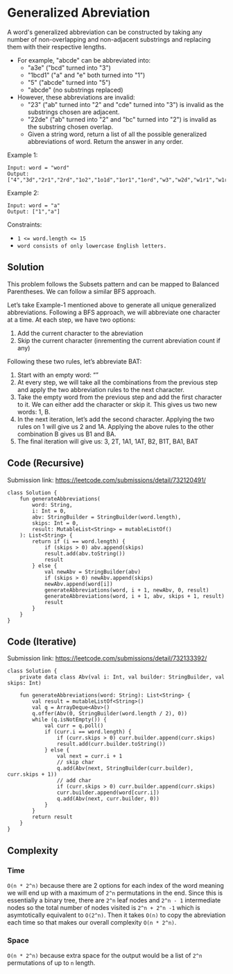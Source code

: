 # Generalized Abreviation
A word's generalized abbreviation can be constructed by taking any number of non-overlapping and non-adjacent substrings and replacing them with their respective lengths.

* For example, "abcde" can be abbreviated into:
  * "a3e" ("bcd" turned into "3")
  * "1bcd1" ("a" and "e" both turned into "1")
  * "5" ("abcde" turned into "5")
  * "abcde" (no substrings replaced)
* However, these abbreviations are invalid:
  * "23" ("ab" turned into "2" and "cde" turned into "3") is invalid as the substrings chosen are adjacent.
  * "22de" ("ab" turned into "2" and "bc" turned into "2") is invalid as the substring chosen overlap.
  * Given a string word, return a list of all the possible generalized abbreviations of word. Return the answer in any order.

Example 1:
```
Input: word = "word"
Output: ["4","3d","2r1","2rd","1o2","1o1d","1or1","1ord","w3","w2d","w1r1","w1rd","wo2","wo1d","wor1","word"]
```
Example 2:
```
Input: word = "a"
Output: ["1","a"]
```
Constraints:
* `1 <= word.length <= 15`
* `word consists of only lowercase English letters.`
## Solution
This problem follows the Subsets pattern and can be mapped to Balanced Parentheses. We can follow a similar BFS approach.

Let’s take Example-1 mentioned above to generate all unique generalized abbreviations. Following a BFS approach, we will abbreviate one character at a time. At each step, we have two options:

1. Add the current character to the abreviation
2. Skip the current character (inrementing the current abreviation count if any)

Following these two rules, let’s abbreviate BAT:

1. Start with an empty word: “”
2. At every step, we will take all the combinations from the previous step and apply the two abbreviation rules to the next character.
3. Take the empty word from the previous step and add the first character to it. We can either add the character or skip it. This gives us two new words: 1, B.
4. In the next iteration, let’s add the second character. Applying the two rules on 1 will give us 2 and 1A. Applying the above rules to the other combination B gives us B1 and BA.
5. The final iteration will give us: 3, 2T, 1A1, 1AT, B2, B1T, BA1, BAT

## Code (Recursive)
Submission link: https://leetcode.com/submissions/detail/732120491/
```
class Solution {
    fun generateAbbreviations(
        word: String,
        i: Int = 0,
        abv: StringBuilder = StringBuilder(word.length),
        skips: Int = 0,
        result: MutableList<String> = mutableListOf()
    ): List<String> {
        return if (i == word.length) {
            if (skips > 0) abv.append(skips)
            result.add(abv.toString())
            result
        } else {
            val newAbv = StringBuilder(abv)
            if (skips > 0) newAbv.append(skips)
            newAbv.append(word[i])
            generateAbbreviations(word, i + 1, newAbv, 0, result)
            generateAbbreviations(word, i + 1, abv, skips + 1, result)
            result
        }
    }
}
```
## Code (Iterative)
Submission link: https://leetcode.com/submissions/detail/732133392/
```
class Solution {
    private data class Abv(val i: Int, val builder: StringBuilder, val skips: Int)

    fun generateAbbreviations(word: String): List<String> {
        val result = mutableListOf<String>()
        val q = ArrayDeque<Abv>()
        q.offer(Abv(0, StringBuilder(word.length / 2), 0))
        while (q.isNotEmpty()) {
            val curr = q.poll()
            if (curr.i == word.length) {
                if (curr.skips > 0) curr.builder.append(curr.skips)
                result.add(curr.builder.toString())
            } else {
                val next = curr.i + 1
                // skip char
                q.add(Abv(next, StringBuilder(curr.builder), curr.skips + 1))
                // add char
                if (curr.skips > 0) curr.builder.append(curr.skips)
                curr.builder.append(word[curr.i])
                q.add(Abv(next, curr.builder, 0))
            }
        }
        return result
    }
}
```
## Complexity
### Time
`O(n * 2^n)` because there are 2 options for each index of the word meaning we will end up with a maximum of `2^n` permutations in the end. Since this is essentially a binary tree, there are `2^n` leaf nodes and `2^n - 1` intermediate nodes so the total number of nodes visited is `2^n + 2^n -1` which is asymtotically equivalent to `O(2^n)`. Then it takes `O(n)` to copy the abreviation each time so that makes our overall complexity `O(n * 2^n)`.
### Space
`O(n * 2^n)` because extra space for the output would be a list of `2^n` permutations of up to `n` length.
